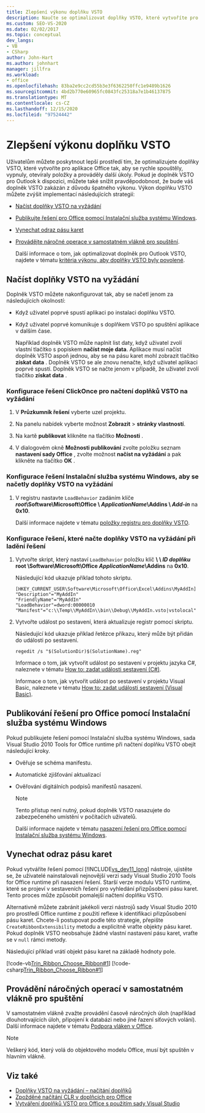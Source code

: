 ```yaml
---
title: Zlepšení výkonu doplňku VSTO
description: Naučte se optimalizovat doplňky VSTO, které vytvoříte pro aplikace Office tak, aby se rychle spouštěly, vypnuly, otevíraly položky a prováděly další úkoly.
ms.custom: SEO-VS-2020
ms.date: 02/02/2017
ms.topic: conceptual
dev_langs:
- VB
- CSharp
author: John-Hart
ms.author: johnhart
manager: jillfra
ms.workload:
- office
ms.openlocfilehash: 83ba2e9cc2cd55b3e3f6362250ffc1e9489b1626
ms.sourcegitcommit: 4bd2b770e60965fc0843fc25318a7e1b46137875
ms.translationtype: MT
ms.contentlocale: cs-CZ
ms.lasthandoff: 12/15/2020
ms.locfileid: "97524442"
---
```

# <a name="improve-the-performance-of-a-vsto-add-in"></a>Zlepšení výkonu doplňku VSTO
  Uživatelům můžete poskytnout lepší prostředí tím, že optimalizujete doplňky VSTO, které vytvoříte pro aplikace Office tak, aby se rychle spouštěly, vypnuly, otevíraly položky a prováděly další úkoly. Pokud je doplněk VSTO pro Outlook k dispozici, můžete také snížit pravděpodobnost, že bude váš doplněk VSTO zakázán z důvodu špatného výkonu. Výkon doplňku VSTO můžete zvýšit implementací následujících strategií:

- [Načíst doplňky VSTO na vyžádání](#Load)

- [Publikujte řešení pro Office pomocí Instalační služba systému Windows](#Publish).

- [Vynechat odraz pásu karet](#Bypass)

- [Provádějte náročné operace v samostatném vlákně pro spuštění](#Perform).

  Další informace o tom, jak optimalizovat doplněk pro Outlook VSTO, najdete v tématu [kritéria výkonu, aby doplňky VSTO byly povolené](/previous-versions/office/jj228679(v=office.15)#performance-criteria-for-keeping-add-ins-enabled).

## <a name="load-vsto-add-ins-on-demand"></a><a name="Load"></a> Načíst doplňky VSTO na vyžádání
 Doplněk VSTO můžete nakonfigurovat tak, aby se načetl jenom za následujících okolností:

- Když uživatel poprvé spustí aplikaci po instalaci doplňku VSTO.

- Když uživatel poprvé komunikuje s doplňkem VSTO po spuštění aplikace v dalším čase.

  Například doplněk VSTO může naplnit list daty, když uživatel zvolí vlastní tlačítko s popiskem **načíst moje data**. Aplikace musí načíst doplněk VSTO aspoň jednou, aby se na pásu karet mohl zobrazit tlačítko **získat data** . Doplněk VSTO se ale znovu nenačte, když uživatel aplikaci poprvé spustí. Doplněk VSTO se načte jenom v případě, že uživatel zvolí tlačítko **získat data** .

### <a name="to-configure-a-clickonce-solution-to-load-vsto-add-ins-on-demand"></a>Konfigurace řešení ClickOnce pro načtení doplňků VSTO na vyžádání

1. V **Průzkumník řešení** vyberte uzel projektu.

2. Na panelu nabídek vyberte možnost **Zobrazit**  >  **stránky vlastností**.

3. Na kartě **publikovat** klikněte na tlačítko **Možnosti** .

4. V dialogovém okně **Možnosti publikování** zvolte položku seznam **nastavení sady Office** , zvolte možnost **načíst na vyžádání** a pak klikněte na tlačítko **OK** .

### <a name="to-configure-a-windows-installer-solution-to-load-vsto-add-ins-on-demand"></a>Konfigurace řešení Instalační služba systému Windows, aby se načetly doplňky VSTO na vyžádání

1. V registru nastavte `LoadBehavior` zadáním klíče **_root_\Software\Microsoft\Office \\ _ApplicationName_\Addins \\ _Add-in_** na **0x10**.

     Další informace najdete v tématu [položky registru pro doplňky VSTO](../vsto/registry-entries-for-vsto-add-ins.md).

### <a name="to-configure-a-solution-to-load-vsto-add-ins-on-demand-while-you-debug-the-solution"></a>Konfigurace řešení, které načte doplňky VSTO na vyžádání při ladění řešení

1. Vytvořte skript, který nastaví `LoadBehavior` položku klíč **\\ \\ _ID doplňku_ root \Software\Microsoft\Office _ApplicationName_\Addins** na **0x10**.

     Následující kód ukazuje příklad tohoto skriptu.

    ```cmd/sh
    [HKEY_CURRENT_USER\Software\Microsoft\Office\Excel\Addins\MyAddIn]
    "Description"="MyAddIn"
    "FriendlyName"="MyAddIn"
    "LoadBehavior"=dword:00000010
    "Manifest"="c:\\Temp\\MyAddIn\\bin\\Debug\\MyAddIn.vsto|vstolocal"

    ```

2. Vytvořte událost po sestavení, která aktualizuje registr pomocí skriptu.

     Následující kód ukazuje příklad řetězce příkazu, který může být přidán do události po sestavení.

    ```cmd/sh
    regedit /s "$(SolutionDir)$(SolutionName).reg"

    ```

     Informace o tom, jak vytvořit událost po sestavení v projektu jazyka C#, naleznete v tématu [How to: zadat události sestavení &#40;C&#35;&#41;](../ide/how-to-specify-build-events-csharp.md).

     Informace o tom, jak vytvořit událost po sestavení v projektu Visual Basic, naleznete v tématu [How to: zadat události sestavení &#40;Visual Basic&#41;](../ide/how-to-specify-build-events-visual-basic.md).

## <a name="publish-office-solutions-by-using-windows-installer"></a><a name="Publish"></a> Publikování řešení pro Office pomocí Instalační služba systému Windows
 Pokud publikujete řešení pomocí Instalační služba systému Windows, sada Visual Studio 2010 Tools for Office runtime při načtení doplňku VSTO obejít následující kroky.

- Ověřuje se schéma manifestu.

- Automatické zjišťování aktualizací

- Ověřování digitálních podpisů manifestů nasazení.

  > [!NOTE]
  > Tento přístup není nutný, pokud doplněk VSTO nasazujete do zabezpečeného umístění v počítačích uživatelů.

  Další informace najdete v tématu [nasazení řešení pro Office pomocí Instalační služba systému Windows](../vsto/deploying-a-vsto-solution-by-using-windows-installer.md).

## <a name="bypass-ribbon-reflection"></a><a name="Bypass"></a> Vynechat odraz pásu karet
 Pokud vytváříte řešení pomocí [!INCLUDE[vs_dev11_long](../sharepoint/includes/vs-dev11-long-md.md)] nástroje, ujistěte se, že uživatelé nainstalovali nejnovější verzi sady Visual Studio 2010 Tools for Office runtime při nasazení řešení. Starší verze modulu VSTO runtime, které se projeví v sestaveních řešení pro vyhledání přizpůsobení pásu karet. Tento proces může způsobit pomalejší načtení doplňku VSTO.

 Alternativně můžete zabránit jakékoli verzi nástrojů sady Visual Studio 2010 pro prostředí Office runtime z použití reflexe k identifikaci přizpůsobení pásu karet. Chcete-li postupovat podle této strategie, přepište `CreateRibbonExtensibility` metodu a explicitně vraťte objekty pásu karet. Pokud doplněk VSTO neobsahuje žádné vlastní nastavení pásu karet, vraťte se v `null` rámci metody.

 Následující příklad vrátí objekt pásu karet na základě hodnoty pole.

 [!code-vb[Trin_Ribbon_Choose_Ribbon#1](../vsto/codesnippet/VisualBasic/trin_ribbon_choose_ribbon_4/ThisWorkbook.vb#1)]
 [!code-csharp[Trin_Ribbon_Choose_Ribbon#1](../vsto/codesnippet/CSharp/trin_ribbon_choose_ribbon_4/ThisWorkbook.cs#1)]

## <a name="perform-expensive-operations-in-a-separate-execution-thread"></a><a name="Perform"></a> Provádění náročných operací v samostatném vlákně pro spuštění
 V samostatném vlákně zvažte provádění časově náročných úloh (například dlouhotrvajících úloh, připojení k databázi nebo jiné řazení síťových volání). Další informace najdete v tématu [Podpora vláken v Office](../vsto/threading-support-in-office.md).

> [!NOTE]
> Veškerý kód, který volá do objektového modelu Office, musí být spuštěn v hlavním vlákně.

## <a name="see-also"></a>Viz také

- [Doplňky VSTO na vyžádání – načítání doplňků](/archive/blogs/andreww/demand-loading-vsto-add-ins)
- [Zpožděné načítání CLR v doplňcích pro Office](/archive/blogs/andreww/delay-loading-the-clr-in-office-add-ins)
- [Vytváření doplňků VSTO pro Office s použitím sady Visual Studio](create-vsto-add-ins-for-office-by-using-visual-studio.md)